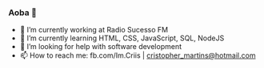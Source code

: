 ### Aoba 👋


- 🔭 I’m currently working at Radio Sucesso FM
- 🌱 I’m currently learning HTML, CSS, JavaScript, SQL, NodeJS
- 🤔 I’m looking for help with software development
- 📫 How to reach me: fb.com/Im.Criis | cristopher_martins@hotmail.com
